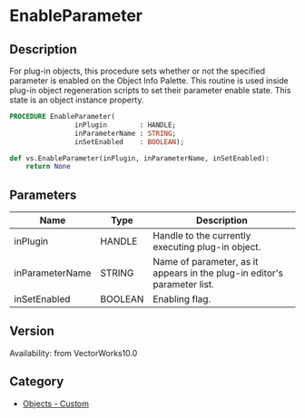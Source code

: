 # EnableParameter

## Description
For plug-in objects, this procedure sets whether or not the specified parameter is enabled on the Object Info Palette.  This routine is used inside plug-in object regeneration scripts to set their parameter enable state.  This state is an object instance property.

```pascal
PROCEDURE EnableParameter(
				inPlugin        : HANDLE;
				inParameterName : STRING;
				inSetEnabled    : BOOLEAN);
```

```python
def vs.EnableParameter(inPlugin, inParameterName, inSetEnabled):
    return None
```

## Parameters
|Name|Type|Description|
|---|---|---|
|inPlugin|HANDLE|Handle to the currently executing plug-in object.|
|inParameterName|STRING|Name of parameter, as it appears in the plug-in editor's parameter list.|
|inSetEnabled|BOOLEAN|Enabling flag.|

## Version
Availability: from VectorWorks10.0

## Category
* [Objects - Custom](../Categories/Objects%20-%20Custom.md)
